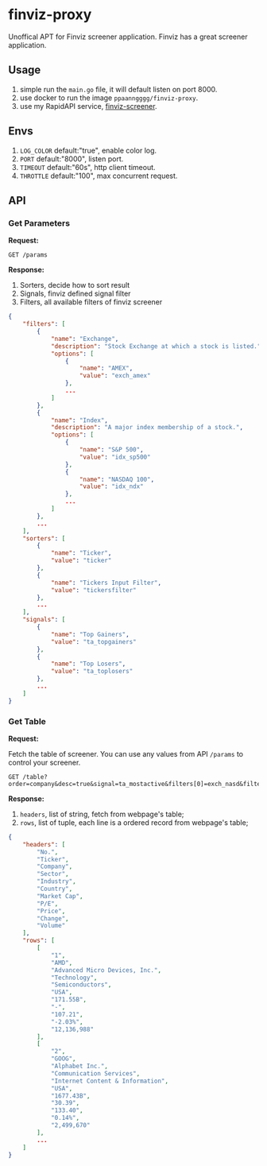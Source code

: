 # finviz-proxy

Unoffical APT for Finviz screener application. Finviz has a great screener application. 

## Usage

1. simple run the `main.go` file, it will default listen on port 8000.
2. use docker to run the image `ppaanngggg/finviz-proxy`.
3. use my RapidAPI service, [finviz-screener](https://rapidapi.com/ppaanngggg/api/finviz-screener).

## Envs

1. `LOG_COLOR` default:"true", enable color log.
2. `PORT` default:"8000", listen port.
3. `TIMEOUT` default:"60s", http client timeout.
4. `THROTTLE` default:"100", max concurrent request.

## API

### Get Parameters

**Request:**

```http request
GET /params
```

**Response:**

1. Sorters, decide how to sort result
2. Signals, finviz defined signal filter
3. Filters, all available filters of finviz screener

```json
{
	"filters": [
		{
			"name": "Exchange",
			"description": "Stock Exchange at which a stock is listed.",
			"options": [
				{
					"name": "AMEX",
					"value": "exch_amex"
				},
                ...
			]
		},
		{
			"name": "Index",
			"description": "A major index membership of a stock.",
			"options": [
				{
					"name": "S&P 500",
					"value": "idx_sp500"
				},
				{
					"name": "NASDAQ 100",
					"value": "idx_ndx"
				},
				...
			]
		},
		...
	],
	"sorters": [
		{
			"name": "Ticker",
			"value": "ticker"
		},
		{
			"name": "Tickers Input Filter",
			"value": "tickersfilter"
		},
		...
	],
	"signals": [
		{
			"name": "Top Gainers",
			"value": "ta_topgainers"
		},
		{
			"name": "Top Losers",
			"value": "ta_toplosers"
		},
		...
	]
}
```

### Get Table

**Request:**

Fetch the table of screener. You can use any values from API `/params` to control your screener.

```http request
GET /table?order=company&desc=true&signal=ta_mostactive&filters[0]=exch_nasd&filters[1]=idx_sp500
```

**Response:**

1. `headers`, list of string, fetch from webpage's table;
2. `rows`, list of tuple, each line is a ordered record from webpage's table;

```json
{
	"headers": [
		"No.",
		"Ticker",
		"Company",
		"Sector",
		"Industry",
		"Country",
		"Market Cap",
		"P/E",
		"Price",
		"Change",
		"Volume"
	],
	"rows": [
		[
			"1",
			"AMD",
			"Advanced Micro Devices, Inc.",
			"Technology",
			"Semiconductors",
			"USA",
			"171.55B",
			"-",
			"107.21",
			"-2.03%",
			"12,136,988"
		],
		[
			"2",
			"GOOG",
			"Alphabet Inc.",
			"Communication Services",
			"Internet Content & Information",
			"USA",
			"1677.43B",
			"30.39",
			"133.40",
			"0.14%",
			"2,499,670"
		],
		...
	]
}
```

